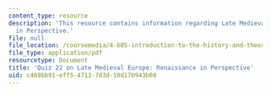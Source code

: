 ```yaml
---
content_type: resource
description: 'This resource contains information regarding Late Medieval Europe: Renaissance
  in Perspective.'
file: null
file_location: /coursemedia/4-605-introduction-to-the-history-and-theory-of-architecture-spring-2012/c469bb91eff547137d3d10d17b943b69_MIT4_605S12_quiz22.pdf
file_type: application/pdf
resourcetype: Document
title: 'Quiz 22 on Late Medieval Europe: Renaissance in Perspective'
uid: c469bb91-eff5-4713-7d3d-10d17b943b69
---
```


